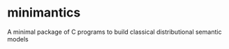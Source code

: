 minimantics
===========

A minimal package of C programs to build classical distributional semantic models
